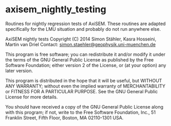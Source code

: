 axisem_nightly_testing
======================

Routines for nightly regression tests of AxiSEM. These routines are adapted specifically for the LMU situation and probably do not run anywhere else.


AxiSEM nightly tests
Copyright (C) 2014 Simon Stähler, Kasra Hosseini, Martin van Driel
Contact: simon.staehler@geophysik.uni-muenchen.de

This program is free software; you can redistribute it and/or modify
it under the terms of the GNU General Public License as published by
the Free Software Foundation; either version 2 of the License, or
(at your option) any later version.

This program is distributed in the hope that it will be useful,
but WITHOUT ANY WARRANTY; without even the implied warranty of
MERCHANTABILITY or FITNESS FOR A PARTICULAR PURPOSE.  See the
GNU General Public License for more details.

You should have received a copy of the GNU General Public License along
with this program; if not, write to the Free Software Foundation, Inc.,
51 Franklin Street, Fifth Floor, Boston, MA 02110-1301 USA.
